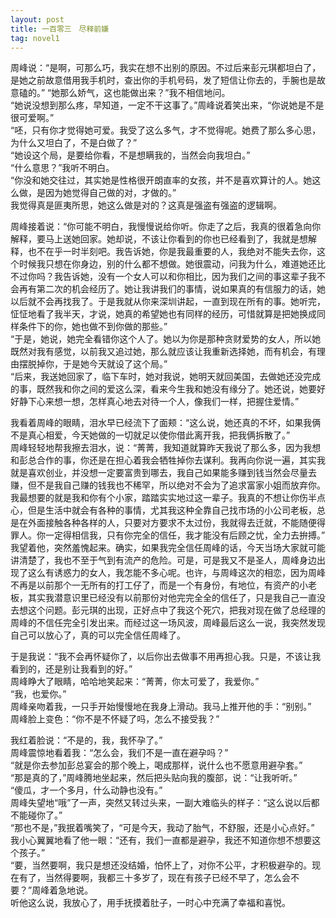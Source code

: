 ```yaml
---
layout: post
title: 一百零三　尽释前嫌
tag: novel1
---
```


 周峰说：“是啊，可那么巧，我实在想不出别的原因。不过后来彭元琪都坦白了，是她之前故意借用我手机时，查出你的手机号码，发了短信让你去的，手腕也是故意磕的。”
“她那么娇气，这也能做出来？”我不相信地问。<br />
“她说没想到那么疼，早知道，一定不干这事了。”周峰说着笑出来，“你说她是不是很可爱啊。”<br />
“呸，只有你才觉得她可爱。我受了这么多气，才不觉得呢。她费了那么多心思，为什么又坦白了，不是白做了？”<br />
“她设这个局，是要给你看，不是想瞒我的，当然会向我坦白。”<br />
“什么意思？”我听不明白。<br />
“你没和她交往过，其实她是性格很开朗直率的女孩，并不是喜欢算计的人。她这么做，是因为她觉得自己做的对，才做的。”<br />
我觉得真是匪夷所思，她这么做是对的？这真是强盗有强盗的逻辑啊。

周峰接着说：“你可能不明白，我慢慢说给你听。你走了之后，我真的很着急向你解释，要马上送她回家。她却说，不该让你看到的你也已经看到了，我就是想解释，也不在乎一时半刻吧。我告诉她，你是我最重要的人，我绝对不能失去你，这个时候我只想在你身边，别的什么都不想做。她很震动，问我为什么，难道她还比不过你吗？我告诉她，没有一个女人可以和你相比，因为我们之间的事这辈子我不会再有第二次的机会经历了。她让我讲我们的事情，说如果真的有信服力的话，她以后就不会再找我了。于是我就从你来深圳讲起，一直到现在所有的事。她听完，怔怔地看了我半天，才说，她真的希望她也有同样的经历，可惜就算是把她换成同样条件下的你，她也做不到你做的那些。”<br />
“于是，她说，她完全看错你这个人了。她以为你是那种贪财爱势的女人，所以她既然对我有感觉，以前我又追过她，那么就应该让我重新选择她，而有机会，有理由摆脱掉你，于是她今天就设了这个局。”<br />
“后来，我送她回家了，临下车时，她对我说，她明天就回美国，去做她还没完成的事，既然我和你之间的爱这么深，看来今生我和她没有缘分了。她还说，她要好好静下心来想一想，怎样真心地去对待一个人，像我们一样，把握住爱情。”

我看着周峰的眼睛，泪水早已经流下了面颊：“这么说，她还真的不坏，如果我俩不是真心相爱，今天她做的一切就足以使你借此离开我，把我俩拆散了。”<br />
周峰轻轻地帮我擦去泪水，说：“菁菁，我知道就算昨天我说了那么多，因为我想和彭总合作的事，你还是在担心着我会牺牲掉你去谋利。我再向你说一遍，其实我就是喜欢创业，并没想一定要富贵到哪去，我自己如果能多赚到钱当然会尽量去赚，但不是我自己赚的钱我也不稀罕，所以绝对不会为了追求富家小姐而放弃你。我最想要的就是我和你有个小家，踏踏实实地过这一辈子。我真的不想让你伤半点心，但是生活中就会有各种的事情，尤其我这种全靠自己找市场的小公司老板，总是在外面接触各种各样的人，只要对方要求不太过份，我就得去迁就，不能随便得罪人。你一定得相信我，只有你完全的信任，我才能没有后顾之忧，全力去拚搏。”<br />
我望着他，突然羞愧起来。确实，如果我完全信任周峰的话，今天当场大家就可能讲清楚了，我也不至于气到有流产的危险。可是，可是我又不是圣人，周峰身边出现了这么有诱惑力的女人，我怎能不多心呢。也许，与周峰这次的相恋，因为周峰不再是以前那个一无所有的打工仔了，而是一个有身份，有地位，有资产的小老板，其实我潜意识里已经没有以前那份对他完完全全的信任了，只是我自己一直没去想这个问题。彭元琪的出现，正好点中了我这个死穴，把我对现在做了总经理的周峰的不信任完全引发出来。而经过这一场风波，周峰最后这么一说，我突然发现自己可以放心了，真的可以完全信任周峰了。

于是我说：“我不会再怀疑你了，以后你出去做事不用再担心我。只是，不该让我看到的，还是别让我看到的好。”<br />
周峰睁大了眼睛，哈哈地笑起来：“菁菁，你太可爱了，我爱你。”<br />
“我，也爱你。”<br />
周峰亲吻着我，一只手开始慢慢地在我身上滑动。我马上推开他的手：“别别。”<br />
周峰脸上变色：“你不是不怀疑了吗，怎么不接受我？”

我红着脸说：“不是的，我，我怀孕了。”<br />
周峰震惊地看着我：“怎么会，我们不是一直在避孕吗？”<br />
“就是你去参加彭总宴会的那个晚上，喝成那样，说什么也不愿意用避孕套。”<br />
“那是真的了，”周峰腾地坐起来，然后把头贴向我的腹部，说：“让我听听。”<br />
“傻瓜，才一个多月，什么动静也没有。”<br />
周峰失望地“哦”了一声，突然又转过头来，一副大难临头的样子：“这么说以后都不能碰你了。”<br />
“那也不是，”我抿着嘴笑了，“可是今天，我动了胎气，不舒服，还是小心点好。”<br />
我小心翼翼地看了他一眼：“还有，我们一直都是避孕，我还不知道你想不想要这个孩子。”<br />
“要，当然要啊，我只是想还没结婚，怕怀上了，对你不公平，才积极避孕的。现在有了，当然得要啊，我都三十多岁了，现在有孩子已经不早了，怎么会不要？”周峰着急地说。<br />
听他这么说，我放心了，用手抚摸着肚子，一时心中充满了幸福和喜悦。


